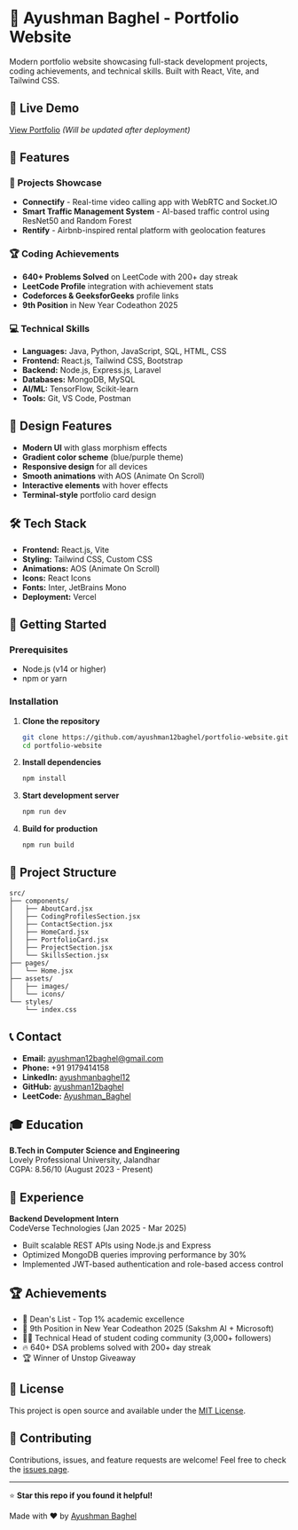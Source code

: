 # 🚀 Ayushman Baghel - Portfolio Website

Modern portfolio website showcasing full-stack development projects, coding achievements, and technical skills. Built with React, Vite, and Tailwind CSS.

## 🌟 Live Demo

[View Portfolio](https://your-portfolio-url.vercel.app) _(Will be updated after deployment)_

## 🎯 Features

### 📂 Projects Showcase

- **Connectify** - Real-time video calling app with WebRTC and Socket.IO
- **Smart Traffic Management System** - AI-based traffic control using ResNet50 and Random Forest
- **Rentify** - Airbnb-inspired rental platform with geolocation features

### 🏆 Coding Achievements

- **640+ Problems Solved** on LeetCode with 200+ day streak
- **LeetCode Profile** integration with achievement stats
- **Codeforces & GeeksforGeeks** profile links
- **9th Position** in New Year Codeathon 2025

### 💻 Technical Skills

- **Languages:** Java, Python, JavaScript, SQL, HTML, CSS
- **Frontend:** React.js, Tailwind CSS, Bootstrap
- **Backend:** Node.js, Express.js, Laravel
- **Databases:** MongoDB, MySQL
- **AI/ML:** TensorFlow, Scikit-learn
- **Tools:** Git, VS Code, Postman

## 🎨 Design Features

- **Modern UI** with glass morphism effects
- **Gradient color scheme** (blue/purple theme)
- **Responsive design** for all devices
- **Smooth animations** with AOS (Animate On Scroll)
- **Interactive elements** with hover effects
- **Terminal-style** portfolio card design

## 🛠️ Tech Stack

- **Frontend:** React.js, Vite
- **Styling:** Tailwind CSS, Custom CSS
- **Animations:** AOS (Animate On Scroll)
- **Icons:** React Icons
- **Fonts:** Inter, JetBrains Mono
- **Deployment:** Vercel

## 🚀 Getting Started

### Prerequisites

- Node.js (v14 or higher)
- npm or yarn

### Installation

1. **Clone the repository**

   ```bash
   git clone https://github.com/ayushman12baghel/portfolio-website.git
   cd portfolio-website
   ```

2. **Install dependencies**

   ```bash
   npm install
   ```

3. **Start development server**

   ```bash
   npm run dev
   ```

4. **Build for production**
   ```bash
   npm run build
   ```

## 📁 Project Structure

```
src/
├── components/
│   ├── AboutCard.jsx
│   ├── CodingProfilesSection.jsx
│   ├── ContactSection.jsx
│   ├── HomeCard.jsx
│   ├── PortfolioCard.jsx
│   ├── ProjectSection.jsx
│   └── SkillsSection.jsx
├── pages/
│   └── Home.jsx
├── assets/
│   ├── images/
│   └── icons/
└── styles/
    └── index.css
```

## 📞 Contact

- **Email:** ayushman12baghel@gmail.com
- **Phone:** +91 9179414158
- **LinkedIn:** [ayushmanbaghel12](https://linkedin.com/in/ayushmanbaghel12)
- **GitHub:** [ayushman12baghel](https://github.com/ayushman12baghel)
- **LeetCode:** [Ayushman_Baghel](https://leetcode.com/u/Ayushman_Baghel/)

## 🎓 Education

**B.Tech in Computer Science and Engineering**  
Lovely Professional University, Jalandhar  
CGPA: 8.56/10 (August 2023 - Present)

## 💼 Experience

**Backend Development Intern**  
CodeVerse Technologies (Jan 2025 - Mar 2025)

- Built scalable REST APIs using Node.js and Express
- Optimized MongoDB queries improving performance by 30%
- Implemented JWT-based authentication and role-based access control

## 🏆 Achievements

- 🥇 Dean's List - Top 1% academic excellence
- 🥉 9th Position in New Year Codeathon 2025 (Sakshm AI + Microsoft)
- 👨‍💻 Technical Head of student coding community (3,000+ followers)
- 🔥 640+ DSA problems solved with 200+ day streak
- 🏆 Winner of Unstop Giveaway

## 📄 License

This project is open source and available under the [MIT License](LICENSE).

## 🤝 Contributing

Contributions, issues, and feature requests are welcome! Feel free to check the [issues page](https://github.com/ayushman12baghel/portfolio-website/issues).

---

⭐ **Star this repo if you found it helpful!**

Made with ❤️ by [Ayushman Baghel](https://github.com/ayushman12baghel)

